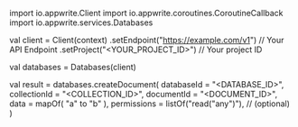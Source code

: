 import io.appwrite.Client
import io.appwrite.coroutines.CoroutineCallback
import io.appwrite.services.Databases

val client = Client(context)
    .setEndpoint("https://example.com/v1") // Your API Endpoint
    .setProject("<YOUR_PROJECT_ID>") // Your project ID

val databases = Databases(client)

val result = databases.createDocument(
    databaseId = "<DATABASE_ID>", 
    collectionId = "<COLLECTION_ID>", 
    documentId = "<DOCUMENT_ID>", 
    data = mapOf( "a" to "b" ), 
    permissions = listOf("read("any")"), // (optional)
)